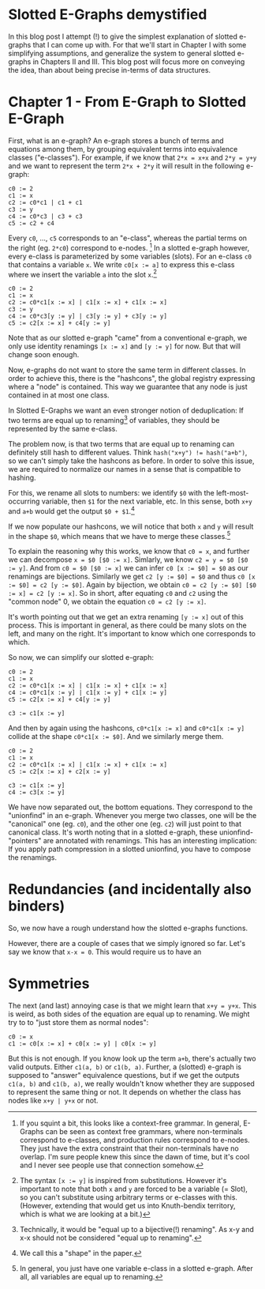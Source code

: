 Slotted E-Graphs demystified
============================

In this blog post I attempt (!) to give the simplest explanation of slotted e-graphs that I can come up with.
For that we'll start in Chapter I with some simplifying assumptions, and generalize the system to general slotted e-graphs in Chapters II and III.
This blog post will focus more on conveying the idea, than about being precise in-terms of data structures.

# Chapter 1 - From E-Graph to Slotted E-Graph
First, what is an e-graph?
An e-graph stores a bunch of terms and equations among them, by grouping equivalent terms into equivalence classes ("e-classes").
For example, if we know that `2*x = x+x` and `2*y = y+y` and we want to represent the term `2*x + 2*y` it will result in the following e-graph:

```
c0 := 2
c1 := x
c2 := c0*c1 | c1 + c1
c3 := y
c4 := c0*c3 | c3 + c3
c5 := c2 + c4
```

Every `c0`, ..., `c5` corresponds to an "e-class", whereas the partial terms on the right (eg. `2*c0`) correspond to e-nodes. [^grammar]
In a slotted e-graph however, every e-class is parameterized by some variables (slots).
For an e-class `c0` that contains a variable `x`. We write `c0[x := a]` to express this e-class where we insert the variable `a` into the slot `x`.[^subst]

```
c0 := 2
c1 := x
c2 := c0*c1[x := x] | c1[x := x] + c1[x := x]
c3 := y
c4 := c0*c3[y := y] | c3[y := y] + c3[y := y]
c5 := c2[x := x] + c4[y := y]
```

Note that as our slotted e-graph "came" from a conventional e-graph, we only use identity renamings `[x := x]` and `[y := y]` for now. But that will change soon enough.

Now, e-graphs do not want to store the same term in different classes.
In order to achieve this, there is the "hashcons", the global registry expressing where a "node" is contained.
This way we guarantee that any node is just contained in at most one class.

In Slotted E-Graphs we want an even stronger notion of deduplication:
If two terms are equal up to renaming[^bij] of variables, they should be represented by the same e-class.

The problem now, is that two terms that are equal up to renaming can definitely still hash to different values. Think `hash("x+y") != hash("a+b")`, so we can't simply take the hashcons as before.
In order to solve this issue, we are required to normalize our names in a sense that is compatible to hashing.

For this, we rename all slots to numbers: we identify `$0` with the left-most-occurring variable, then `$1` for the next variable, etc.
In this sense, both `x+y` and `a+b` would get the output `$0 + $1`.[^shape]

If we now populate our hashcons, we will notice that both `x` and `y` will result in the shape `$0`, which means that we have to merge these classes.[^one-var-eclass]

To explain the reasoning why this works, we know that `c0 = x`, and further we can decompose `x = $0 [$0 := x]`.
Simlarly, we know `c2 = y = $0 [$0 := y]`. And from `c0 = $0 [$0 := x]` we can infer `c0 [x := $0] = $0` as our renamings are bijections.
Similarly we get `c2 [y := $0] = $0` and thus `c0 [x := $0] = c2 [y := $0]`. Again by bijection, we obtain
`c0 = c2 [y := $0] [$0 := x] = c2 [y := x]`.
So in short, after equating `c0` and `c2` using the "common node" 0, we obtain the equation `c0 = c2 [y := x]`.

It's worth pointing out that we get an extra renaming `[y := x]` out of this process.
This is important in general, as there could be many slots on the left, and many on the right. It's important to know which one corresponds to which.

So now, we can simplify our slotted e-graph:

```
c0 := 2
c1 := x
c2 := c0*c1[x := x] | c1[x := x] + c1[x := x]
c4 := c0*c1[x := y] | c1[x := y] + c1[x := y]
c5 := c2[x := x] + c4[y := y]

c3 := c1[x := y]
```

And then by again using the hashcons, `c0*c1[x := x]` and `c0*c1[x := y]` collide at the shape `c0*c1[x := $0]`. And we similarly merge them.

```
c0 := 2
c1 := x
c2 := c0*c1[x := x] | c1[x := x] + c1[x := x]
c5 := c2[x := x] + c2[x := y]

c3 := c1[x := y]
c4 := c3[x := y]
```

We have now separated out, the bottom equations. They correspond to the "unionfind" in an e-graph.
Whenever you merge two classes, one will be the "canonical" one (eg. `c0`), and the other one (eg. `c2`) will just point to that canonical class.
It's worth noting that in a slotted e-graph, these unionfind-"pointers" are annotated with renamings.
This has an interesting implication: If you apply path compression in a slotted unionfind, you have to compose the renamings.

# Redundancies (and incidentally also binders)
So, we now have a rough understand how the slotted e-graphs functions.

However, there are a couple of cases that we simply ignored so far.
Let's say we know that `x-x = 0`. This would require us to have an 

# Symmetries
The next (and last) annoying case is that we might learn that `x+y = y+x`.
This is weird, as both sides of the equation are equal up to renaming.
We might try to to "just store them as normal nodes":

```
c0 := x
c1 := c0[x := x] + c0[x := y] | c0[x := y]
```

But this is not enough.
If you know look up the term `a+b`, there's actually two valid outputs. Either `c1(a, b)` or `c1(b, a)`.
Further, a (slotted) e-graph is supposed to "answer" equivalence questions, but if we get the outputs `c1(a, b)` and `c1(b, a)`, we really wouldn't know whether they are supposed to represent the same thing or not.
It depends on whether the class has nodes like `x+y | y+x` or not.

[^bij]: Technically, it would be "equal up to a bijective(!) renaming". As x-y and x-x should not be considered "equal up to renaming".
[^grammar]: If you squint a bit, this looks like a context-free grammar. In general, E-Graphs can be seen as context free grammars, where non-terminals correspond to e-classes, and production rules correspond to e-nodes. They just have the extra constraint that their non-terminals have no overlap. I'm sure people knew this since the dawn of time, but it's cool and I never see people use that connection somehow.
[^shape]: We call this a "shape" in the paper.
[^one-var-eclass]: In general, you just have one variable e-class in a slotted e-graph. After all, all variables are equal up to renaming.
[^subst]: The syntax `[x := y]` is inspired from substitutions. However it's important to note that both `x` and `y` are forced to be a variable (= Slot), so you can't substitute using arbitrary terms or e-classes with this. (However, extending that would get us into Knuth-bendix territory, which is what we are looking at a bit.)
